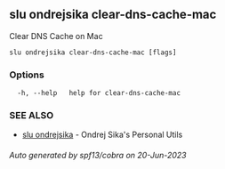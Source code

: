 ## slu ondrejsika clear-dns-cache-mac

Clear DNS Cache on Mac

```
slu ondrejsika clear-dns-cache-mac [flags]
```

### Options

```
  -h, --help   help for clear-dns-cache-mac
```

### SEE ALSO

* [slu ondrejsika](slu_ondrejsika.md)	 - Ondrej Sika's Personal Utils

###### Auto generated by spf13/cobra on 20-Jun-2023
